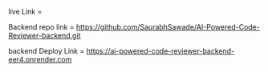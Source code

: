 live Link = 

Backend repo link = https://github.com/SaurabhSawade/AI-Powered-Code-Reviewer-backend.git

backend Deploy Link = https://ai-powered-code-reviewer-backend-eer4.onrender.com